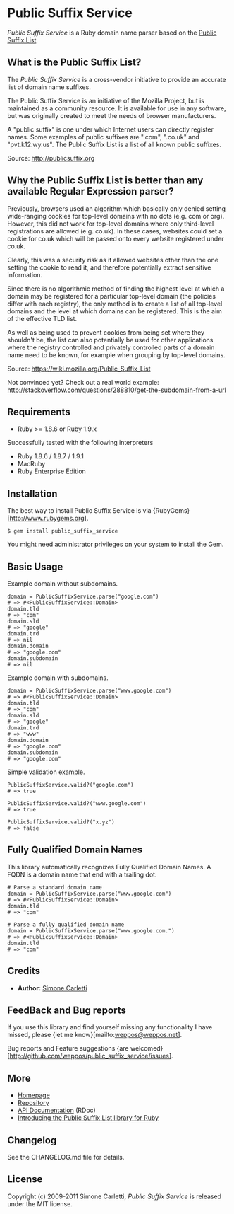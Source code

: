 # Public Suffix Service

*Public Suffix Service* is a Ruby domain name parser based on the [Public Suffix List](http://publicsuffix.org).


## What is the Public Suffix List?

The *Public Suffix Service* is a cross-vendor initiative to provide an accurate list of domain name suffixes.

The Public Suffix Service is an initiative of the Mozilla Project, but is maintained as a community resource. It is available for use in any software, but was originally created to meet the needs of browser manufacturers.

A "public suffix" is one under which Internet users can directly register names. Some examples of public suffixes are ".com", ".co.uk" and "pvt.k12.wy.us". The Public Suffix List is a list of all known public suffixes.

Source: http://publicsuffix.org


## Why the Public Suffix List is better than any available Regular Expression parser?

Previously, browsers used an algorithm which basically only denied setting wide-ranging cookies for top-level domains with no dots (e.g. com or org). However, this did not work for top-level domains where only third-level registrations are allowed (e.g. co.uk). In these cases, websites could set a cookie for co.uk which will be passed onto every website registered under co.uk.

Clearly, this was a security risk as it allowed websites other than the one setting the cookie to read it, and therefore potentially extract sensitive information.

Since there is no algorithmic method of finding the highest level at which a domain may be registered for a particular top-level domain (the policies differ with each registry), the only method is to create a list of all top-level domains and the level at which domains can be registered. This is the aim of the effective TLD list.

As well as being used to prevent cookies from being set where they shouldn't be, the list can also potentially be used for other applications where the registry controlled and privately controlled parts of a domain name need to be known, for example when grouping by top-level domains.

Source: https://wiki.mozilla.org/Public_Suffix_List

Not convinced yet? Check out a real world example:
http://stackoverflow.com/questions/288810/get-the-subdomain-from-a-url


## Requirements

* Ruby >= 1.8.6 or Ruby 1.9.x

Successfully tested with the following interpreters

* Ruby 1.8.6 / 1.8.7 / 1.9.1
* MacRuby
* Ruby Enterprise Edition


## Installation

The best way to install Public Suffix Service is via {RubyGems}[http://www.rubygems.org].

    $ gem install public_suffix_service

You might need administrator privileges on your system to install the Gem.


## Basic Usage

Example domain without subdomains.

    domain = PublicSuffixService.parse("google.com")
    # => #<PublicSuffixService::Domain>
    domain.tld
    # => "com"
    domain.sld
    # => "google"
    domain.trd
    # => nil
    domain.domain
    # => "google.com"
    domain.subdomain
    # => nil

Example domain with subdomains.

    domain = PublicSuffixService.parse("www.google.com")
    # => #<PublicSuffixService::Domain>
    domain.tld
    # => "com"
    domain.sld
    # => "google"
    domain.trd
    # => "www"
    domain.domain
    # => "google.com"
    domain.subdomain
    # => "google.com"

Simple validation example.

    PublicSuffixService.valid?("google.com")
    # => true

    PublicSuffixService.valid?("www.google.com")
    # => true

    PublicSuffixService.valid?("x.yz")
    # => false

## Fully Qualified Domain Names

This library automatically recognizes Fully Qualified Domain Names. A FQDN is a domain name that end with a trailing dot.

    # Parse a standard domain name
    domain = PublicSuffixService.parse("www.google.com")
    # => #<PublicSuffixService::Domain>
    domain.tld
    # => "com"

    # Parse a fully qualified domain name
    domain = PublicSuffixService.parse("www.google.com.")
    # => #<PublicSuffixService::Domain>
    domain.tld
    # => "com"


## Credits

* **Author:** [Simone Carletti](http://www.simonecarletti.com/)


## FeedBack and Bug reports

If you use this library and find yourself missing any functionality I have missed, please {let me know}[mailto:weppos@weppos.net].

Bug reports and Feature suggestions {are welcomed}[http://github.com/weppos/public_suffix_service/issues].


## More

* [Homepage](http://www.simonecarletti.com/code/public_suffix_service)
* [Repository](http://github.com/weppos/public_suffix_service)
* [API Documentation](http://www.simonecarletti.com/code/public_suffix_service/api/) (RDoc)
* [Introducing the Public Suffix List library for Ruby](http://www.simonecarletti.com/blog/2010/06/public-suffix-list-library-for-ruby/)


## Changelog

See the CHANGELOG.md file for details.


## License

Copyright (c) 2009-2011 Simone Carletti,
*Public Suffix Service* is released under the MIT license.

